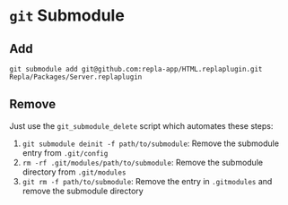 # `git` Submodule

## Add

	git submodule add git@github.com:repla-app/HTML.replaplugin.git Repla/Packages/Server.replaplugin

## Remove

Just use the `git_submodule_delete` script which automates these steps:

1. `git submodule deinit -f path/to/submodule`: Remove the submodule entry from `.git/config`
2. `rm -rf .git/modules/path/to/submodule`: Remove the submodule directory from `.git/modules`
3. `git rm -f path/to/submodule`: Remove the entry in `.gitmodules` and remove the submodule directory
